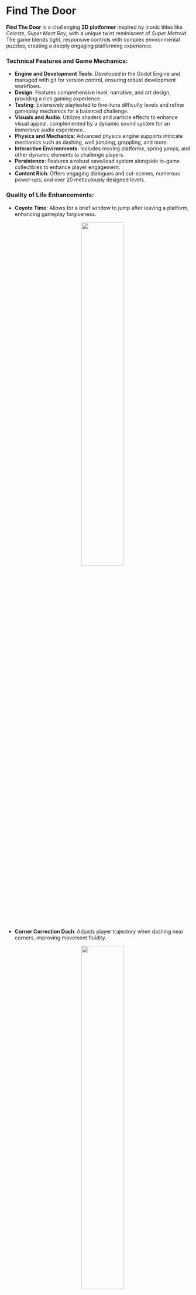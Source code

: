 # Find The Door

**Find The Door** is a challenging **2D platformer** inspired by iconic titles like _Celeste_, _Super Meat Boy_, with a unique twist reminiscent of _Super Metroid_. The game blends tight, responsive controls with complex environmental puzzles, creating a deeply engaging platforming experience.

### Technical Features and Game Mechanics:

- **Engine and Development Tools**: Developed in the Godot Engine and managed with git for version control, ensuring robust development workflows.
- **Design**: Features comprehensive level, narrative, and art design, providing a rich gaming experience.
- **Testing**: Extensively playtested to fine-tune difficulty levels and refine gameplay mechanics for a balanced challenge.
- **Visuals and Audio**: Utilizes shaders and particle effects to enhance visual appeal, complemented by a dynamic sound system for an immersive audio experience.
- **Physics and Mechanics**: Advanced physics engine supports intricate mechanics such as dashing, wall jumping, grappling, and more.
- **Interactive Environments**: Includes moving platforms, spring jumps, and other dynamic elements to challenge players.
- **Persistence**: Features a robust save/load system alongside in-game collectibles to enhance player engagement.
- **Content Rich**: Offers engaging dialogues and cut-scenes, numerous power-ups, and over 20 meticulously designed levels.

### Quality of Life Enhancements:

- **Coyote Time**: Allows for a brief window to jump after leaving a platform, enhancing gameplay forgiveness.

  <p align="middle">
    <img src="./media/gif/coyote_jump.gif" width="49%"/>
  </p>

- **Corner Correction Dash**: Adjusts player trajectory when dashing near corners, improving movement fluidity.

  <p align="middle">
    <img src="./media/gif/corner_dash.gif" width="49%"/>
  </p>

- **Jump Buffering**: Captures jump inputs just before landing, enabling immediate response for seamless control.

  <p align="middle">
    <img src="./media/gif/buffered_jump.gif" width="49%"/>
  </p>

### Gameplay Experience:

Venture into the mystic realms of **Find The Door**. Navigate a labyrinth of intricate obstacles in your quest to unlock the legendary Door of Desires.

- **Key Characters**: Meet your guides, the quirky Zezinho and the enigmatic Guardian, who will challenge and assist you.

  <p align="middle">
    <img src="./media/gif/zezinho.gif" width="49%"/>
    <img src="./media/gif/guardian.gif" width="49%"/>
  </p>

- **Core Skills**: Master essential platforming skills such as dashing and wall jumping to advance through challenging environments.

  <p align="middle">
    <img src="./media/gif/dash.gif" width="49%"/>
    <img src="./media/gif/walljump.gif" width="49%"/>
  </p>

- **Grappling Hook**: Utilize this tool to discover new strategies and navigate the environment.

  <p align="middle">
    <img src="./media/gif/hook.gif" width="49%"/>
    <img src="./media/gif/blocks_that_dont_hook.gif" width="49%"/>
  </p>

- **Dynamic Challenges**: Face dynamic obstacles and refine your movements for precision gameplay.

  <p align="middle">
    <img src="./media/gif/springs.gif" width="49%"/>
    <img src="./media/gif/precise_movement.gif" width="49%"/>
  </p>

- **Skill Synthesis**: Combine all learned skills in complex scenarios to navigate the most demanding parts of the game. Discover and master Super Dashes to expand your ability to explore and conquer diverse landscapes.

  <p align="middle">
    <img src="./media/gif/use_everything.gif" width="49%"/>
    <img src="./media/gif/dash_and_hook.gif" width="49%"/>
  </p>

  <p align="middle">
    <img src="./media/gif/super_dash_horizontal.gif" width="49%"/>
    <img src="./media/gif/super_dash_up.gif" width="49%"/>
  </p>

Embark on this thrilling adventure in **Find The Door**, where each challenge is a key to unraveling the grand mystery behind the legendary Door of Desires.

# Code Conquerors

**Code Conquerors** is an innovative **competitive programming simulation** game inspired by the strategic planning and problem-solving aspects of competitive coding environments like Codeforces and TopCoder. In this simulation, players manage a team of coders, each represented as pawns, in real-time coding battles against AI teams.

This is still a WIP, so there's no playable version yet!

### Technical Features and Game Mechanics:

- **Engine and Development Tools**: Developed with the Godot Engine and integrated with git for version control, ensuring efficient management and iterative enhancements.
- **Game Design**: Features detailed management mechanics including team formation, strategy planning, and real-time decision-making.
- **Testing and Balancing**: Rigorously tested to balance the difficulty and ensure a realistic competitive environment that mimics actual programming contests.
- **Visuals and Animation**: Utilizes a unique "scribble boiling line" aesthetic that brings a dynamic and visually engaging look to the coding process.
- **Audio Design**: Incorporates dynamic sounds that enhance the atmosphere, with auditory cues that signal success, failure, and competitive tension.
- **Simulation Mechanics**: Includes an elo-based ranking system, real-time problem-solving simulation, and various coding steps like problem reading, solution planning, and coding.
- **Interactive Challenges**: Features interactive problem boards where players can drag and drop coders to tackle specific problems, with varying degrees of difficulty based on the problem’s and coder’s elo.
- **Persistence and Progression**: Offers a save/load system and an ongoing leaderboard that reflects the team’s performance over time.
- **Dynamic Content**: Includes a variety of problems, real-time standing updates, and interactive elements like 'game juice' notifications for solved problems.

### Quality of Life Enhancements:

- **Step Retry System**: Allows coders to retry specific steps of problem-solving upon failure.
- **Dynamic Difficulty Adjustment**: Automatically adjusts the complexity of contests based on the team's current performance, ensuring a challenging yet fair gameplay experience.

### Gameplay Experience:

Step into the competitive world of **Code Conquerors**. Manage your team of skilled programmers through various stages of a coding contest, strategizing the best approaches to complex algorithmic problems.

- **Real-Time Strategy and Management**: Organize your team, assign problems based on coder’s strengths, and adjust strategies on the fly to outmaneuver competing teams.

  <p align="middle">
    <img src="./media/images/problem_solving.png" width="800" height="600"/>
  </p>

- **Elo Progression System**: Watch your coders improve through each successfully solved problem, enhancing their abilities and your team’s overall ranking.

  <p align="middle">
    <img src="./media/images/elo_progression.png" width="800" height="100"/>
  </p>

- **Engaging Problem Solving**: Each coder must navigate through reading, solving, and coding phases, with each phase offering unique challenges.

  <p align="middle">
    <img src="./media/images/read_phase.png" width="250" height="400"/>
    <img src="./media/images/solve_phase.png" width="250" height="400"/>
    <img src="./media/images/code_phase.png" width="250" height="400"/>
  </p>

- **Competitive Elements**: Compete against AI-driven teams, observe real-time standings, and experience the thrill of climbing up the leaderboard.

  <p align="middle">
    <img src="./media/images/real_time_standings.png" width="800" height="200"/>
  </p>

Embark on this unique journey in **Code Conquerors**, where strategic management, real-time decision making, and problem-solving skills are key to dominating the world of competitive programming.
